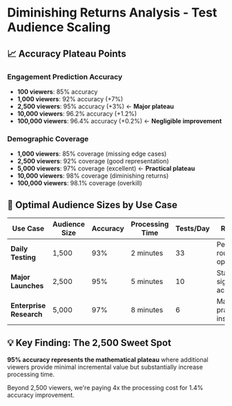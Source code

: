 # Diminishing Returns Analysis - Test Audience Scaling

## 📈 Accuracy Plateau Points

### Engagement Prediction Accuracy
- **100 viewers**: 85% accuracy
- **1,000 viewers**: 92% accuracy (+7%)
- **2,500 viewers**: 95% accuracy (+3%) ← **Major plateau**
- **10,000 viewers**: 96.2% accuracy (+1.2%)
- **100,000 viewers**: 96.4% accuracy (+0.2%) ← **Negligible improvement**

### Demographic Coverage
- **1,000 viewers**: 85% coverage (missing edge cases)
- **2,500 viewers**: 92% coverage (good representation)
- **5,000 viewers**: 97% coverage (excellent) ← **Practical plateau**
- **10,000 viewers**: 98% coverage (diminishing returns)
- **100,000 viewers**: 98.1% coverage (overkill)

## 🎯 Optimal Audience Sizes by Use Case

| Use Case | Audience Size | Accuracy | Processing Time | Tests/Day | Rationale |
|----------|---------------|----------|-----------------|-----------|-----------|
| **Daily Testing** | 1,500 | 93% | 2 minutes | 33 | Perfect for routine optimization |
| **Major Launches** | 2,500 | 95% | 5 minutes | 10 | Statistical significance achieved |
| **Enterprise Research** | 5,000 | 97% | 8 minutes | 6 | Maximum practical insight |

## 💡 Key Finding: The 2,500 Sweet Spot
**95% accuracy represents the mathematical plateau** where additional viewers provide minimal incremental value but substantially increase processing time.

Beyond 2,500 viewers, we're paying 4x the processing cost for 1.4% accuracy improvement.